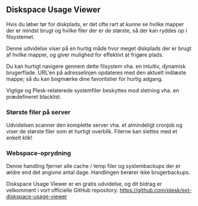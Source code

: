 ## Diskspace Usage Viewer 

Hvis du løber tør for diskplads, er det ofte rart at kunne se hvilke mapper der er mindst brugt og hvilke filer der er de største, så der kan ryddes op i filsystemet. 

Denne udvidelse viser på en hurtig måde hvor meget diskplads der er brugt af hvilke mapper, og giver mulighed for effektivt at frigøre plads. 

Du kan hurtigt navigere gennem dette filsystem vha. en intuitiv, dynamisk brugerflade. URL'en på adresselinjen opdateres med den aktuelt indlæste mappe; så du kan bogmærke dine favoritstier for hurtig adgang. 

Vigtige og Plesk-relaterede systemfiler beskyttes mod sletning vha. en prædefineret blacklist. 

### Største filer på server 

Udvidelsen scanner den komplette server vha. et almindeligt cronjob og viser de største filer som et hurtigt overblik. Filerne kan slettes med et enkelt klik! 

### Webspace-oprydning 

Denne handling fjerner alle cache / temp filer og systembackups der er ældre end det angivne antal dage. Handlingen berører ikke brugerbackups. 

Diskspace Usage Viewer er en gratis udvidelse, og dit bidrag er velkomment i vort officielle GitHub repository: https://github.com/plesk/ext-diskspace-usage-viewer
